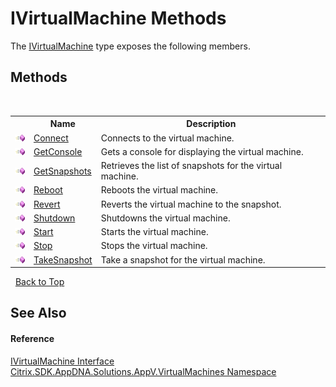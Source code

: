 # IVirtualMachine Methods
 

The <a href="T_Citrix_SDK_AppDNA_Solutions_AppV_VirtualMachines_IVirtualMachine">IVirtualMachine</a> type exposes the following members.


## Methods
&nbsp;<table><tr><th></th><th>Name</th><th>Description</th></tr><tr><td>![Public method](media/pubmethod.gif "Public method")</td><td><a href="M_Citrix_SDK_AppDNA_Solutions_AppV_VirtualMachines_IVirtualMachine_Connect">Connect</a></td><td>
Connects to the virtual machine.</td></tr><tr><td>![Public method](media/pubmethod.gif "Public method")</td><td><a href="M_Citrix_SDK_AppDNA_Solutions_AppV_VirtualMachines_IVirtualMachine_GetConsole">GetConsole</a></td><td>
Gets a console for displaying the virtual machine.</td></tr><tr><td>![Public method](media/pubmethod.gif "Public method")</td><td><a href="M_Citrix_SDK_AppDNA_Solutions_AppV_VirtualMachines_IVirtualMachine_GetSnapshots">GetSnapshots</a></td><td>
Retrieves the list of snapshots for the virtual machine.</td></tr><tr><td>![Public method](media/pubmethod.gif "Public method")</td><td><a href="M_Citrix_SDK_AppDNA_Solutions_AppV_VirtualMachines_IVirtualMachine_Reboot">Reboot</a></td><td>
Reboots the virtual machine.</td></tr><tr><td>![Public method](media/pubmethod.gif "Public method")</td><td><a href="M_Citrix_SDK_AppDNA_Solutions_AppV_VirtualMachines_IVirtualMachine_Revert">Revert</a></td><td>
Reverts the virtual machine to the snapshot.</td></tr><tr><td>![Public method](media/pubmethod.gif "Public method")</td><td><a href="M_Citrix_SDK_AppDNA_Solutions_AppV_VirtualMachines_IVirtualMachine_Shutdown">Shutdown</a></td><td>
Shutdowns the virtual machine.</td></tr><tr><td>![Public method](media/pubmethod.gif "Public method")</td><td><a href="M_Citrix_SDK_AppDNA_Solutions_AppV_VirtualMachines_IVirtualMachine_Start">Start</a></td><td>
Starts the virtual machine.</td></tr><tr><td>![Public method](media/pubmethod.gif "Public method")</td><td><a href="M_Citrix_SDK_AppDNA_Solutions_AppV_VirtualMachines_IVirtualMachine_Stop">Stop</a></td><td>
Stops the virtual machine.</td></tr><tr><td>![Public method](media/pubmethod.gif "Public method")</td><td><a href="M_Citrix_SDK_AppDNA_Solutions_AppV_VirtualMachines_IVirtualMachine_TakeSnapshot">TakeSnapshot</a></td><td>
Take a snapshot for the virtual machine.</td></tr></table>&nbsp;
<a href="#ivirtualmachine-methods">Back to Top</a>

## See Also


#### Reference
<a href="T_Citrix_SDK_AppDNA_Solutions_AppV_VirtualMachines_IVirtualMachine">IVirtualMachine Interface</a><br /><a href="N_Citrix_SDK_AppDNA_Solutions_AppV_VirtualMachines">Citrix.SDK.AppDNA.Solutions.AppV.VirtualMachines Namespace</a><br />